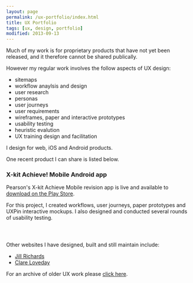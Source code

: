 ```yaml
---
layout: page
permalink: /ux-portfolio/index.html
title: UX Portfolio
tags: [ux, design, portfolio]
modified: 2013-09-13
---
```

Much of my work is for proprietary products that have not yet been released, and it therefore cannot be shared publically. 

However my regular work involves the follow aspects of UX design:

* sitemaps
* workflow anaylsis and design
* user research
* personas
* user journeys
* user requirements
* wireframes, paper and interactive prototypes
* usability testing
* heuristic evalution
* UX training design and facilitation

I design for web, iOS and Android products. 
    
One recent product I can share is listed below. 

<h3>X-kit Achieve! Mobile Android app</h3>

Pearson's X-kit Achieve Mobile revision app is live and available to [download on the Play Store](https://play.google.com/store/apps/details?id=mobi.xkit&hl=en).

For this project, I created workflows, user journeys, paper prototypes and UXPin interactive mockups. I also designed and conducted several rounds of usability testing.

<div class="row">
	<div class="col-md-4 image">
		<figure><a href="{{ site.url }}/images/pearson/1_sign_up_screen.png" data-lightbox="xkit" Title="The login screen"><img src="{{ site.url }}/images/pearson/1_sign_up_screen.png" alt=""></a></figure>
	</div>
	<div class="col-md-4 image">
		<figure><a href="{{ site.url }}/images/pearson/2_dashboard_page.png" data-lightbox="xkit" Title="The main dashboard"><img src="{{ site.url }}/images/pearson/2_dashboard_page.png" alt=""></a></figure>
        </div>
        <div class="col-md-4 image">
		<figure><a href="{{ site.url }}/images/pearson/3_start_quiz_screen.png" data-lightbox="xkit" Title="The login screen"><img src="{{ site.url }}/images/pearson/3_start_quiz_screen.png" alt=""></a></figure>
        </div>
        
</div>

Other websites I have designed, built and still maintain include:

* <a href="http://www.jillrichards.com" target="_blank">Jill Richards</a>
* <a href="http://www.clareloveday.co.za" target="_blank">Clare Loveday</a>

For an archive of older UX work please <a href="{{ site.url }}/ux-archive/">click here</a>.
